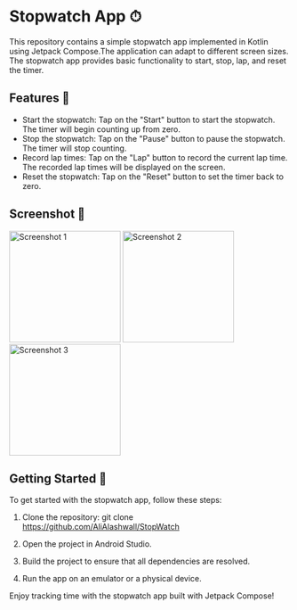 # Stopwatch App ⏱

This repository contains a simple stopwatch app implemented in Kotlin using Jetpack Compose.The application can adapt to different screen sizes. The stopwatch app provides basic functionality to start, stop, lap, and reset the timer.

## Features 🌟

- Start the stopwatch: Tap on the "Start" button to start the stopwatch. The timer will begin counting up from zero.
- Stop the stopwatch: Tap on the "Pause" button to pause the stopwatch. The timer will stop counting.
- Record lap times: Tap on the "Lap" button to record the current lap time. The recorded lap times will be displayed on the screen.
- Reset the stopwatch: Tap on the "Reset" button to set the timer back to zero.

## Screenshot 📸
  <img src="https://github.com/AliAlashwall/StopWatch/assets/108752479/e66bf600-39ab-42e3-b6fe-0678fdb889e5" width="200" alt="Screenshot 1">   
  <img src="https://github.com/AliAlashwall/StopWatch/assets/108752479/4bc7ce3b-b4c0-45e4-8566-ec8202df73fe" width="200" alt="Screenshot 2">  
  <img src="https://github.com/AliAlashwall/StopWatch/assets/108752479/4deb25b5-27d3-4319-87d7-b7ada6dd1029" width="200" alt="Screenshot 3">  


## Getting Started 🎌

To get started with the stopwatch app, follow these steps:

1. Clone the repository: git clone https://github.com/AliAlashwall/StopWatch

2. Open the project in Android Studio.

3. Build the project to ensure that all dependencies are resolved.

4. Run the app on an emulator or a physical device.

Enjoy tracking time with the stopwatch app built with Jetpack Compose!
